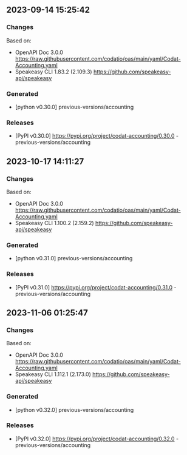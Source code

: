 

## 2023-09-14 15:25:42
### Changes
Based on:
- OpenAPI Doc 3.0.0 https://raw.githubusercontent.com/codatio/oas/main/yaml/Codat-Accounting.yaml
- Speakeasy CLI 1.83.2 (2.109.3) https://github.com/speakeasy-api/speakeasy
### Generated
- [python v0.30.0] previous-versions/accounting
### Releases
- [PyPI v0.30.0] https://pypi.org/project/codat-accounting/0.30.0 - previous-versions/accounting

## 2023-10-17 14:11:27
### Changes
Based on:
- OpenAPI Doc 3.0.0 https://raw.githubusercontent.com/codatio/oas/main/yaml/Codat-Accounting.yaml
- Speakeasy CLI 1.100.2 (2.159.2) https://github.com/speakeasy-api/speakeasy
### Generated
- [python v0.31.0] previous-versions/accounting
### Releases
- [PyPI v0.31.0] https://pypi.org/project/codat-accounting/0.31.0 - previous-versions/accounting

## 2023-11-06 01:25:47
### Changes
Based on:
- OpenAPI Doc 3.0.0 https://raw.githubusercontent.com/codatio/oas/main/yaml/Codat-Accounting.yaml
- Speakeasy CLI 1.112.1 (2.173.0) https://github.com/speakeasy-api/speakeasy
### Generated
- [python v0.32.0] previous-versions/accounting
### Releases
- [PyPI v0.32.0] https://pypi.org/project/codat-accounting/0.32.0 - previous-versions/accounting